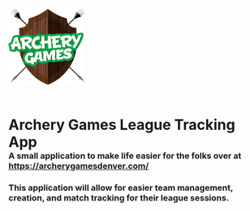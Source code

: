 # ![logo](./client/src/assets/logo.png) <span style="float:right;margin-top:55px;">Archery Games League Tracking App</span>

### A small application to make life easier for the folks over at https://archerygamesdenver.com/

### This application will allow for easier team management, creation, and match tracking for their league sessions.